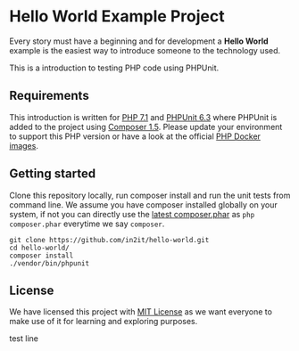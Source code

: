 # Hello World Example Project

Every story must have a beginning and for development a **Hello World** example is the easiest way to introduce someone to the technology used.

This is a introduction to testing PHP code using PHPUnit.

## Requirements

This introduction is written for [PHP 7.1](https://secure.php.net/downloads.php) and [PHPUnit 6.3](https://phpunit.de/) where PHPUnit is added to the project using [Composer 1.5](https://getcomposer.org/). Please update your environment to support this PHP version or have a look at the official [PHP Docker images](https://hub.docker.com/_/php/).

## Getting started

Clone this repository locally, run composer install and run the unit tests from command line. We assume you have composer installed globally on your system, if not you can directly use the [latest composer.phar](https://getcomposer.org/composer.phar) as `php composer.phar` everytime we say `composer`.

```
git clone https://github.com/in2it/hello-world.git
cd hello-world/
composer install
./vendor/bin/phpunit
```

## License

We have licensed this project with [MIT License](LICENSE) as we want everyone to make use of it for learning and exploring purposes.

test line
